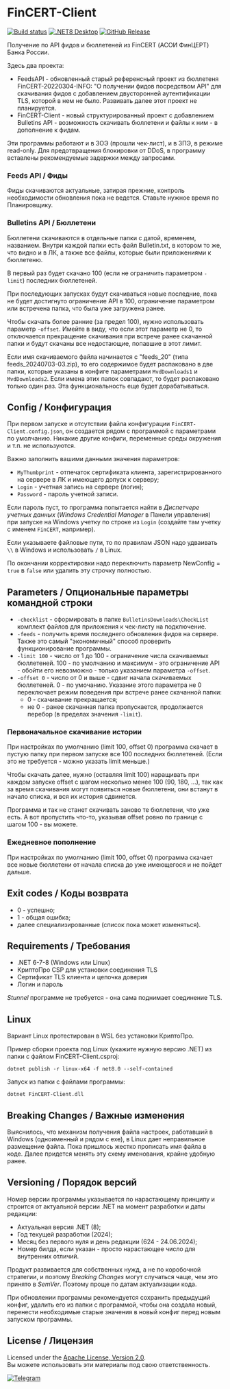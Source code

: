 # FinCERT-Client

[![Build status](https://ci.appveyor.com/api/projects/status/hpsbfj3qds34i4yb?svg=true)](https://ci.appveyor.com/project/diev/fincert-client)
[![.NET8 Desktop](https://github.com/diev/FinCERT-Client/actions/workflows/dotnet8-desktop.yml/badge.svg)](https://github.com/diev/FinCERT-Client/actions/workflows/dotnet8-desktop.yml)
[![GitHub Release](https://img.shields.io/github/release/diev/FinCERT-Client.svg)](https://github.com/diev/FinCERT-Client/releases/latest)

Получение по API фидов и бюллетеней из FinCERT (АСОИ ФинЦЕРТ) Банка России.

Здесь два проекта:

* FeedsAPI - обновленный старый референсный проект из бюллетеня
FinCERT-20220304-INFO: "О получении фидов посредством API" для скачивания
фидов с добавлением двусторонней аутентификации TLS, которой в нем не было.
Развивать далее этот проект не планируется.
* FinCERT-Client - новый структурированный проект с добавлением Bulletins
API - возможность скачивать бюллетени и файлы к ним - в дополнение к фидам.

Эти программы работают и в ЗОЭ (прошли чек-лист), и в ЗПЭ, в режиме
read-only. Для предотвращения блокировки от DDoS, в программу вставлены
рекомендуемые задержки между запросами.

### Feeds API / Фиды

Фиды скачиваются актуальные, затирая прежние, контроль необходимости
обновления пока не ведется. Ставьте нужное время по Планировщику.

### Bulletins API / Бюллетени 

Бюллетени скачиваются в отдельные папки с датой, временем, названием.
Внутри каждой папки есть файл Bulletin.txt, в котором то же, что видно и
в ЛК, а также все файлы, которые были приложениями к бюллетеню.

В первый раз будет скачано 100 (если не ограничить параметром `-limit`)
последних бюллетеней.

При последующих запусках будут скачиваться новые последние, пока не будет
достигнуто ограничение API в 100, ограничение параметром или встречена
папка, что была уже загружена ранее.

Чтобы скачать более ранние (за предел 100), нужно использовать параметр
`-offset`. Имейте в виду, что если этот параметр не 0, то отключается
прекращение скачивания при встрече ранее скачанной папки и будут скачаны
все недостающие, попавшие в этот лимит.

Если имя скачиваемого файла начинается с "feeds_20" (типа
feeds_20240703-03.zip), то его содержимое будет распаковано в две папки,
которые указаны в конфиге параметрами `MvdDownloads1` и `MvdDownloads2`.
Если имена этих папок совпадают, то будет распаковано только один раз.
Эта функциональность еще будет дорабатываться.

## Config / Конфигурация

При первом запуске и отсутствии файла конфигурации `FinCERT-Client.config.json`,
он создается рядом с программой с параметрами по умолчанию.
Никакие другие конфиги, переменные среды окружения и т.п. не используются.

Важно заполнить вашими данными значения параметров:

* `MyThumbprint` - отпечаток сертификата клиента, зарегистрированного на
сервере в ЛК и имеющего допуск к серверу;
* `Login` - учетная запись на сервере (логин);
* `Password` - пароль учетной записи.

Если пароль пуст, то программа попытается найти в *Диспетчере учетных
данных* (*Windows Credential Manager* в Панели управления) при запуске
на Windows учетку по строке из `Login` (создайте там учетку с именем
`FinCERT`, например).

Если указываете файловые пути, то по правилам JSON надо удваивать `\\`
в Windows и использовать `/` в Linux.

По окончании корректировки надо переключить параметр NewConfig = `true`
в `false` или удалить эту строчку полностью.

## Parameters / Опциональные параметры командной строки

* `-checklist` - сформировать в папке `BulletinsDownloads\CheckList`
комплект файлов для приложения к чек-листу на подключение.
* `-feeds` - получить время последнего обновления фидов на сервере.
Также это самый "экономичный" способ проверить функционирование программы.
* `-limit 100` - число от 1 до 100 - ограничение числа скачиваемых
бюллетеней. 100 - по умолчанию и максимум - это ограничение API - обойти
его невозможно - только указанием параметра `-offset`.
* `-offset 0` - число от 0 и выше - сдвиг начала скачиваемых бюллетеней.
0 - по умочанию. Указание этого параметра не 0 переключает режим поведения
при встрече ранее скачанной папки:
  * 0 - скачивание прекращается;
  * не 0 - ранее скачанная папка пропускается, продолжается перебор (в
пределах значения `-limit`).

### Первоначальное скачивание истории

При настройках по умолчанию (limit 100, offset 0) программа скачает в
пустую папку при первом запуске все 100 последних бюллетеней.
(Если это не требуется - можно указать limit меньше.)

Чтобы скачать далее, нужно (оставляя limit 100) наращивать при каждом
запуске offset с шагом несколько менее 100 (90, 180, ...), так как за
время скачивания могут появиться новые бюллетени, они встанут в начало
списка, и вся их история сдвинется.

Программа и так не станет скачивать заново те бюллетени, что уже есть.
А вот пропустить что-то, указывая offset ровно по границе с шагом 100 -
вы можете.

### Ежедневное пополнение

При настройках по умолчанию (limit 100, offset 0) программа скачает все
новые бюллетени от начала списка до уже имеющегося и не пойдет дальше.

## Exit codes / Коды возврата

* 0 - успешно;
* 1 - общая ошибка;
* далее специализированные (список пока может изменяться).

## Requirements / Требования

* .NET 6-7-8 (Windows или Linux)
* КриптоПро CSP для установки соединения TLS
* Сертификат TLS клиента и цепочка доверия
* Логин и пароль

*Stunnel* программе не требуется - она сама поднимает соединение TLS.

## Linux

Вариант Linux протестирован в WSL без установки КриптоПро.

Пример сборки проекта под Linux (укажите нужную версию .NET) из папки
с файлом FinCERT-Client.csproj:

    dotnet publish -r linux-x64 -f net8.0 --self-contained

Запуск из папки с файлами программы:

    dotnet FinCERT-Client.dll

## Breaking Changes / Важные изменения

Выяснилось, что механизм получения файла настроек, работавший в Windows
(одноименный и рядом с exe), в Linux дает неправильное размещение файла.
Пока пришлось жестко прописать имя файла в коде. Далее придется менять
эту схему именования, крайне удобную ранее.

## Versioning / Порядок версий

Номер версии программы указывается по нарастающему принципу и строится
от актуальной версии .NET на момент разработки и даты редакции:

* Актуальная версия .NET (8);
* Год текущей разработки (2024);
* Месяц без первого нуля и день редакции (624 - 24.06.2024);
* Номер билда, если указан - просто нарастающее число для внутренних отличий.

Продукт развивается для собственных нужд, а не по коробочной
стратегии, и поэтому *Breaking Changes* могут случаться чаще,
чем это принято в *SemVer*. Поэтому проще по датам актуализации кода.

При обновлении программы рекомендуется сохранить предыдущий конфиг,
удалить его из папки с программой, чтобы она создала новый, перенести
необходимые старые значения в новый конфиг перед новым запуском
программы.

## License / Лицензия

Licensed under the [Apache License, Version 2.0](LICENSE).  
Вы можете использовать эти материалы под свою ответственность.

[![Telegram](https://img.shields.io/badge/t.me-dievdo-blue?logo=telegram)](https://t.me/dievdo)
